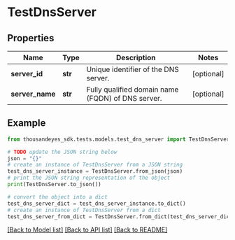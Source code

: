 # TestDnsServer


## Properties

Name | Type | Description | Notes
------------ | ------------- | ------------- | -------------
**server_id** | **str** | Unique identifier of the DNS server. | [optional] 
**server_name** | **str** | Fully qualified domain name (FQDN) of DNS server. | [optional] 

## Example

```python
from thousandeyes_sdk.tests.models.test_dns_server import TestDnsServer

# TODO update the JSON string below
json = "{}"
# create an instance of TestDnsServer from a JSON string
test_dns_server_instance = TestDnsServer.from_json(json)
# print the JSON string representation of the object
print(TestDnsServer.to_json())

# convert the object into a dict
test_dns_server_dict = test_dns_server_instance.to_dict()
# create an instance of TestDnsServer from a dict
test_dns_server_from_dict = TestDnsServer.from_dict(test_dns_server_dict)
```
[[Back to Model list]](../README.md#documentation-for-models) [[Back to API list]](../README.md#documentation-for-api-endpoints) [[Back to README]](../README.md)


